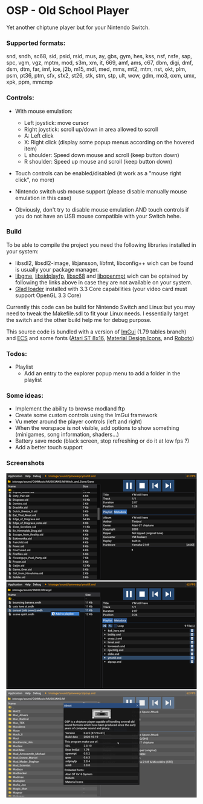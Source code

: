 # OSP - Old School Player
Yet another chiptune player but for your Nintendo Switch.

### Supported formats:

snd, sndh, sc68, sid, psid, rsid, mus, ay, gbs, gym, hes, kss, nsf, nsfe, sap, spc, vgm, vgz, mptm, mod, s3m, xm, it, 669, amf, ams, c67, dbm, digi, dmf, dsm, dtm, far, imf, ice, j2b, m15, mdl, med, mms, mt2, mtm, nst, okt, plm, psm, pt36, ptm, sfx, sfx2, st26, stk, stm, stp, ult, wow, gdm, mo3, oxm, umx, xpk, ppm, mmcmp

### Controls:

- With mouse emulation:
    - Left joystick: move cursor
    - Right joystick: scroll up/down in area allowed to scroll
    - A: Left click
    - X: Right click (display some popup menus according on the hovered item)
    - L shoulder: Speed down mouse and scroll (keep button down)
    - R shoulder: Speed up mouse and scroll (keep button down)

- Touch controls can be enabled/disabled (it work as a "mouse right click", no more)

- Nintendo switch usb mouse support (please disable manually mouse emulation in this case)

- Obviously, don't try to disable mouse emulation AND touch controls if you do not have an USB mouse compatible with your Switch hehe.

### Build

To be able to compile the project you need the following libraries installed in your system:

- libsdl2, libsdl2-image, libjansson, libfmt, libconfig++ wich can be found is usually your package manager.
- [libgme](https://github.com/ShiftMediaProject/game-music-emu), [libsidplayfp](https://sourceforge.net/projects/sidplay-residfp/), [libsc68](https://sourceforge.net/projects/sc68/) and [libopenmpt](https://lib.openmpt.org/libopenmpt/) wich can be optained by following the links above in case they are not available on your system.
- [Glad loader](https://glad.dav1d.de/) installed with 3.3 Core capabilities (your video card must support OpenGL 3.3 Core)


Currently this code can be build for Nintendo Switch and Linux but you may need to tweak the Makefile.sdl to fit your Linux needs.
I essentially target the switch and the other build help me for debug purpose.

This source code is bundled with a version of [ImGui](https://github.com/ocornut/imgui) (1.79 tables branch) and [ECS](https://github.com/redxdev/ECS) and some fonts ([Atari ST 8x16](https://www.dafont.com/fr/atari-st-8x16-system-font.font), [Material Design Icons](https://materialdesignicons.com/), and [Roboto](https://fonts.google.com/specimen/Roboto))

### Todos:
- Playlist
    - Add an entry to the explorer popup menu to add a folder in the playlist

### Some ideas:
- Implement the ability to browse modland ftp
- Create some custom controls using the ImGui framework
- Vu meter around the player controls (left and right)
- When the worspace is not visible, add options to show something (minigames, song information, shaders...)
- Battery save mode (black screen, stop refreshing or do it at low fps ?)
- Add a better touch support


### Screenshots

<img src="./raw_assets/capture.png" width="640"/>
<img src="./raw_assets/capture1.png" width="640"/>
<img src="./raw_assets/capture2.png" width="640"/>
